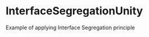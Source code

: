 InterfaceSegregationUnity
=========================

Example of applying Interface Segregation principle
